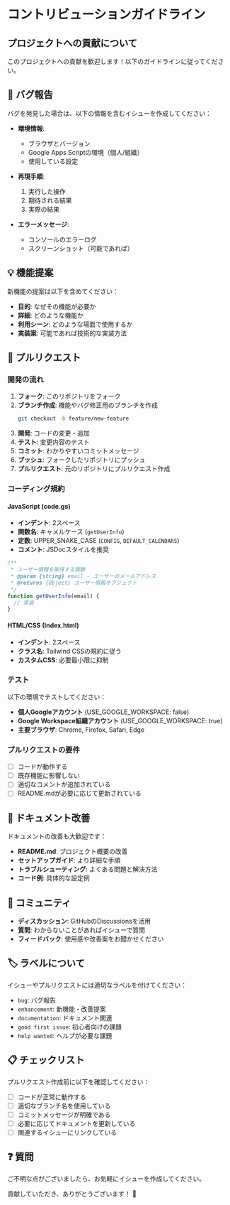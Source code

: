 # コントリビューションガイドライン

## プロジェクトへの貢献について

このプロジェクトへの貢献を歓迎します！以下のガイドラインに従ってください。

## 🐛 バグ報告

バグを発見した場合は、以下の情報を含むイシューを作成してください：

- **環境情報**:
  - ブラウザとバージョン
  - Google Apps Scriptの環境（個人/組織）
  - 使用している設定

- **再現手順**:
  1. 実行した操作
  2. 期待される結果
  3. 実際の結果

- **エラーメッセージ**:
  - コンソールのエラーログ
  - スクリーンショット（可能であれば）

## 💡 機能提案

新機能の提案は以下を含めてください：

- **目的**: なぜその機能が必要か
- **詳細**: どのような機能か
- **利用シーン**: どのような場面で使用するか
- **実装案**: 可能であれば技術的な実装方法

## 🔧 プルリクエスト

### 開発の流れ

1. **フォーク**: このリポジトリをフォーク
2. **ブランチ作成**: 機能やバグ修正用のブランチを作成
   ```bash
   git checkout -b feature/new-feature
   ```
3. **開発**: コードの変更・追加
4. **テスト**: 変更内容のテスト
5. **コミット**: わかりやすいコミットメッセージ
6. **プッシュ**: フォークしたリポジトリにプッシュ
7. **プルリクエスト**: 元のリポジトリにプルリクエスト作成

### コーディング規約

#### JavaScript (code.gs)
- **インデント**: 2スペース
- **関数名**: キャメルケース (`getUserInfo`)
- **定数**: UPPER_SNAKE_CASE (`CONFIG`, `DEFAULT_CALENDARS`)
- **コメント**: JSDocスタイルを推奨

```javascript
/**
 * ユーザー情報を取得する関数
 * @param {string} email - ユーザーのメールアドレス
 * @returns {Object} ユーザー情報オブジェクト
 */
function getUserInfo(email) {
  // 実装
}
```

#### HTML/CSS (Index.html)
- **インデント**: 2スペース
- **クラス名**: Tailwind CSSの規約に従う
- **カスタムCSS**: 必要最小限に抑制

### テスト

以下の環境でテストしてください：

- **個人Googleアカウント** (USE_GOOGLE_WORKSPACE: false)
- **Google Workspace組織アカウント** (USE_GOOGLE_WORKSPACE: true)
- **主要ブラウザ**: Chrome, Firefox, Safari, Edge

### プルリクエストの要件

- [ ] コードが動作する
- [ ] 既存機能に影響しない
- [ ] 適切なコメントが追加されている
- [ ] README.mdが必要に応じて更新されている

## 📝 ドキュメント改善

ドキュメントの改善も大歓迎です：

- **README.md**: プロジェクト概要の改善
- **セットアップガイド**: より詳細な手順
- **トラブルシューティング**: よくある問題と解決方法
- **コード例**: 具体的な設定例

## 🤝 コミュニティ

- **ディスカッション**: GitHubのDiscussionsを活用
- **質問**: わからないことがあればイシューで質問
- **フィードバック**: 使用感や改善案をお聞かせください

## 🏷️ ラベルについて

イシューやプルリクエストには適切なラベルを付けてください：

- `bug`: バグ報告
- `enhancement`: 新機能・改善提案
- `documentation`: ドキュメント関連
- `good first issue`: 初心者向けの課題
- `help wanted`: ヘルプが必要な課題

## 📋 チェックリスト

プルリクエスト作成前に以下を確認してください：

- [ ] コードが正常に動作する
- [ ] 適切なブランチ名を使用している
- [ ] コミットメッセージが明確である
- [ ] 必要に応じてドキュメントを更新している
- [ ] 関連するイシューにリンクしている

## ❓ 質問

ご不明な点がございましたら、お気軽にイシューを作成してください。

貢献していただき、ありがとうございます！ 🎉
